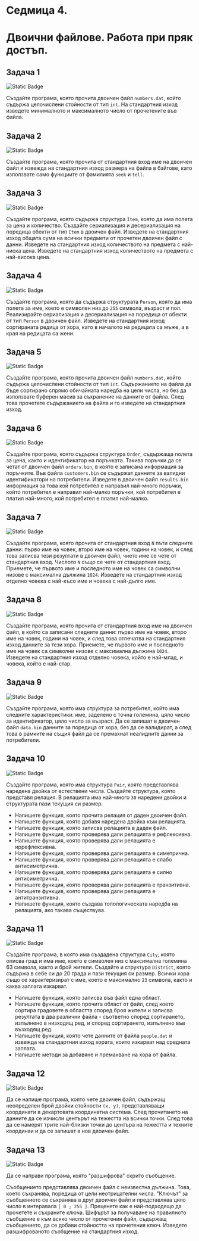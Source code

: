 # Седмица 4.
# Двоични файлове. Работа при пряк достъп.



## Задача 1

![Static Badge](https://img.shields.io/badge/easy-green)

Създайте програма, която прочита двоичен файл `numbers.dat`, който съдържа целочислени стойности от тип `int`. На стандартния изход изведете минималното и максималното число от прочетените във файла.


## Задача 2

![Static Badge](https://img.shields.io/badge/easy-green)

Създайте програма, която прочита от стандартния вход име на двоичен файл и извежда на стандартния изход размера на файла в байтове, като използвате само функциите от фамилията `seek` и `tell`.


## Задача 3

![Static Badge](https://img.shields.io/badge/easy-green)

Създайте програма, която съдържа структура `Item`, която да има полета за цена и количество. Създайте сериализация и десериализация на поредица обекти от тип `Item` в двоичен файл. Изведете на стандартния изход общата сума на всички предмети от прочетен двоичен файл с данни. Изведете на стандартния изход количеството на предмета с най-ниска цена. Изведете на стандартния изход количеството на предмета с най-висока цена.


## Задача 4

![Static Badge](https://img.shields.io/badge/easy-green)

Създайте програма, която да съдържа структурата `Person`, която да има полета за име, което е символен низ до `255` символа, възраст и пол. Реализирайте сериализация и десериализация на поредица от обекти от тип `Person` в двоичен файл. Изведете на стандартния изход сортираната редица от хора, като в началото на редицата са мъже, а в края на редицата са жени.


## Задача 5

![Static Badge](https://img.shields.io/badge/medium-yellow)

Създайте програма, която прочита двоичен файл `numbers.dat`, който съдържа целочислени стойности от тип `int`. Съдържанието на файла да бъде сортирано спрямо обичайната наредба на цели числа, но без да използвате буферен масив за съхранение на данните от файла. След това прочетете съдържанието на файла и го изведете на стандартния изход.


## Задача 6

![Static Badge](https://img.shields.io/badge/medium-yellow)

Създайте програма, която съдържа структура `Order`, съдържаща полета за цена, както и идентификатор на поръчката. Такива поръчки да се четат от двоичен файл `orders.bin`, в която е записана информация за поръчките. Във файла `customers.bin` се съдържат данните за валидни идентификатори на потребители. Изведете в двоичен файл `results.bin` информация за това кой потребител е направил най-много поръчки, който потребител е направил най-малко поръчки, кой потребител е платил най-много, кой потребител е платил най-малко.


## Задача 7

![Static Badge](https://img.shields.io/badge/medium-yellow)

Създайте програма, която прочита от стандартния вход `N` пъти следните данни: първо име на човек, второ име на човек, години на човек, и след това записва тези резултати в двоичен файл, чието име се чете от стандартния вход. Числото `N` също се чете от стандартния вход. Приемете, че първото име и последното име на човек са символни низове с максимална дължина `1024`. Изведете на стандартния изход отделно човека с най-късо име и човека с най-дълго име.


## Задача 8

![Static Badge](https://img.shields.io/badge/medium-yellow)

Създайте програма, която прочита от стандартния вход име на двоичен файл, в който са записани следните данни: първо име на човек, второ име на човек, години на човек, и след това отпечатва на стандартния изход данните за тези хора. Приемете, че първото име и последното име на човек са символни низове с максимална дължина `1024`. Изведете на стандартния изход отделно човека, който е най-млад, и човека, който е най-стар.


## Задача 9

![Static Badge](https://img.shields.io/badge/hard-red)

Създайте програма, която има структура за потребител, който има следните характеристики: име, заделено с точна големина, цяло число за идентификатор, цяло число за възраст. Да се запишат в двоичен файл `data.bin` данните за поредица от хора, без да се валидират, а след това в рамките на същия файл да се премахнат неалидните данни за потребители.


## Задача 10

![Static Badge](https://img.shields.io/badge/hard-red)

Създайте програма, която има структура `Pair`, която представлява наредена двойка от естествени числа. Създайте структура, която представя релация. В релацията има най-много `30` наредени двойки и структурата пази текущия си размер.

* Напишете функция, която прочита релация от даден двоичен файл.
* Напишете функция, която добавя наредена двойка към релацията.
* Напишете функция, която записва релацията в даден файл.
* Напишете функция, която проверява дали релацията е рефлексивна.
* Напишете функция, която проверява дали релацията е иррефлексивна.
* Напишете функция, която проверява дали релацията е симетрична.
* Напишете функция, която проверява дали релацията е слабо антисиметрична.
* Напишете функция, която проверява дали релацията е силно антисиметрична.
* Напишете функция, която проверява дали релацията е транзитивна.
* Напишете функция, която проверява дали релацията е антитранзитивна.
* Напишете функция, която създава топологическата наредба на релацията, ако такава съществува.


## Задача 11

![Static Badge](https://img.shields.io/badge/hard-red)

Създайте програма, в която има създадена структура `City`, която описва град и има име, което е символен низ с максимална големина 63 символа, както и брой жители. Създайте и структура `District`, която съдържа в себе си до 20 града и пази текущия си размер. Всички хора също се характеризират с име, което е максимално `23` символа, както и каква заплата изкарват.

* Напишете функция, която записва във файл една област.
* Напишете функция, която прочита област от файл, след което сортира градовете в областта според броя жители и записва резултата в два различни файла - съответно според сортирането, изпълнено в низходящ ред, и според сортирането, изпълнено във възходящ ред.
* Напишете функция, която чете данните от файла `people.dat` и извежда на стандартния изход хората, които изкарват над средната заплата.
* Напишете методи за добавяне и премахване на хора от файла.


## Задача 12

![Static Badge](https://img.shields.io/badge/hard-red)

Да се напише програма, която чете двоичен файл, съдържащ неопределен брой двойки стойности `(x, y)`, представляващи координати в декартовата координатна система. След прочитането на данните да се изчисли центърът на тежестта на всички точки. След това да се намерят трите най-близки точки до центъра на тежестта и техните координаи и да се запишат в нов двоичен файл.


## Задача 13

![Static Badge](https://img.shields.io/badge/impossible-black)

Да се направи програма, която "разшифрова" скрито съобщение.

Съобщението представлява двоичен файл с неизвестна дължина. Това, което съхранява, поредица от цели неотрицателни числа. "Ключът" за съобщението се съхранява в друг двоичен файл и представлява цяло число в интеравала `[ 0 ; 255 ]`. Преценете как е най-подходящо да прочетете и съхраните ключа. Шифърът за получаване на правилното съобщение е към всяко число от прочетения файл, съдържащ съобщението, да се добави стойността на прочетения ключ. Изведете разшифрованото съобщение на стандартния изход.
